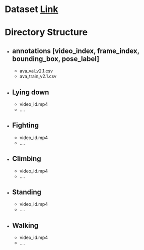 # Dataset [Link]()
# Directory Structure
- ## annotations [video_index, frame_index, bounding_box, pose_label]
  - ava_val_v2.1.csv
  - ava_train_v2.1.csv
- ## Lying down
  - video_id.mp4
  - ....
- ## Fighting
  - video_id.mp4
  - ....
- ## Climbing
  - video_id.mp4
  - ....
- ## Standing
  - video_id.mp4
  - ....
- ## Walking
  - video_id.mp4
  - ....
